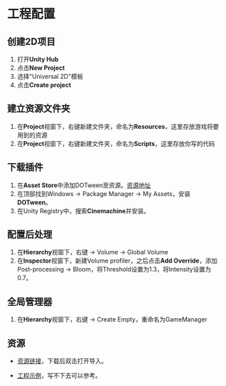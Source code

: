 # 工程配置

## 创建2D项目

1. 打开**Unity Hub**
2. 点击**New Project**
3. 选择"Universal 2D"模板
4. 点击**Create project**

## 建立资源文件夹

1. 在**Project**视窗下，右键新建文件夹，命名为**Resources**，这里存放游戏将要用到的资源
2. 在**Project**视窗下，右键新建文件夹，命名为**Scripts**，这里存放你写的代码

## 下载插件

1. 在**Asset Store**中添加DOTween至资源。[资源地址](https://assetstore.unity.com/packages/tools/animation/dotween-hotween-v2-27676)
2. 在顶部找到Windows $\rightarrow$ Package Manager $\rightarrow$ My Assets，安装**DOTween**。
3. 在Unity Registry中，搜索**Cinemachine**并安装。

## 配置后处理

1. 在**Hierarchy**视窗下，右键 $\rightarrow$ Volume $\rightarrow$ Global Volume
2. 在**Inspector**视窗下，新建Volume profiler，之后点击**Add Override**，添加Post-processing $\rightarrow$ Bloom，将Threshold设置为1.3，将Intensity设置为0.7。

## 全局管理器

1. 在**Hierarchy**视窗下，右键 $\rightarrow$ Create Empty，重命名为GameManager

## 资源
- [资源链接](https://pan.baidu.com/s/1Xbw18Q4k9gbxGuaalv-pow?pwd=r6zf)，下载后双击打开导入。

- [工程示例](https://github.com/DLSinnocence/Suvivorlike-Tutorial-BlockShooter)，写不下去可以参考。
